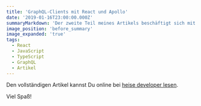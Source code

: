```yaml
---
title: 'GraphQL-Clients mit React und Apollo'
date: '2019-01-16T23:00:00.000Z'
summaryMarkdown: 'Der zweite Teil meines Artikels beschäftigt sich mit der Frage, wie zu einer bestehenden GraphQL API ein Web-Client gebaut werden kann. Das sehen wir uns exemplarisch an einem Stack bestehend aus React, TypeScript und dem Apollo Framework an.'
image_position: 'before_summary'
image_expanded: 'true'
tags:
  - React
  - JavaScript
  - TypeScript
  - GraphQL
  - Artikel
---
```


Den vollständigen Artikel kannst Du online bei [heise developer lesen](https://www.heise.de/developer/artikel/GraphQL-Clients-mit-React-und-Apollo-Teil-2-4273017.html).

Viel Spaß!
